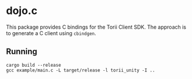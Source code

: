 # dojo.c

This package provides C bindings for the Torii Client SDK. The approach is to generate a C client using `cbindgen`.

## Running

```
cargo build --release
gcc example/main.c -L target/release -l torii_unity -I ..
```
